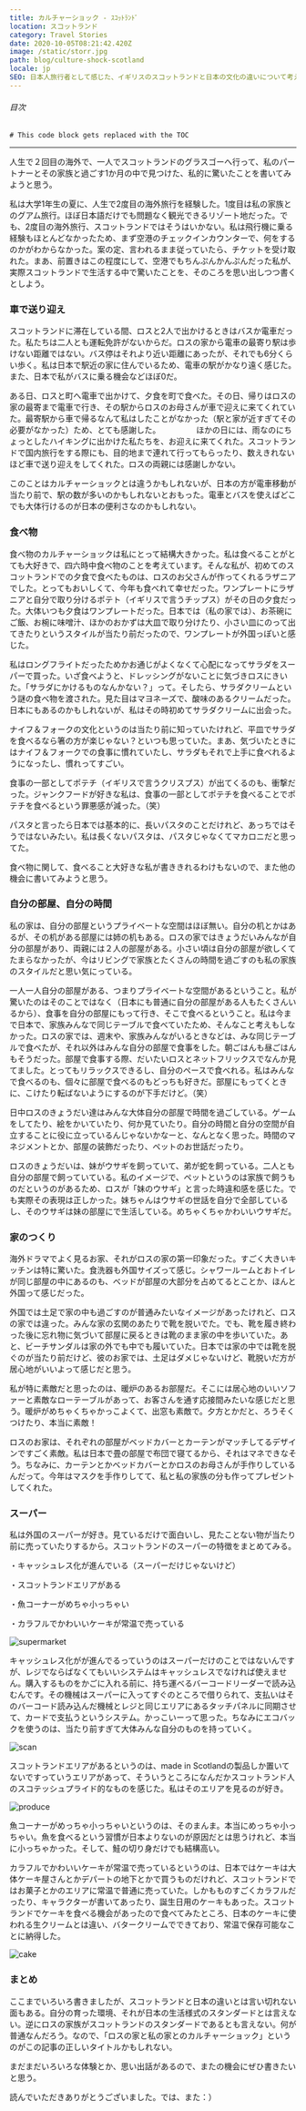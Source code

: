 ```yaml
---
title: カルチャーショック - ｽｺｯﾄﾗﾝﾄﾞ
location: スコットランド
category: Travel Stories
date: 2020-10-05T08:21:42.420Z
image: /static/storr.jpg
path: blog/culture-shock-scotland
locale: jp
SEO: 日本人旅行者として感じた、イギリスのスコットランドと日本の文化の違いについて考えたこと
---
```


###### 目次
```toc
# This code block gets replaced with the TOC
```

---

人生で２回目の海外で、一人でスコットランドのグラスゴーへ行って、私のパートナーとその家族と過ごす1か月の中で見つけた、私的に驚いたことを書いてみようと思う。

私は大学1年生の夏に、人生で2度目の海外旅行を経験した。1度目は私の家族とのグアム旅行。ほぼ日本語だけでも問題なく観光できるリゾート地だった。でも、2度目の海外旅行、スコットランドではそうはいかない。私は飛行機に乗る経験もほとんどなかったため、まず空港のチェックインカウンターで、何をするのかがわからなかった。案の定、言われるまま従っていたら、チケットを受け取れた。まあ、前置きはこの程度にして、空港でもちんぷんかんぷんだった私が、実際スコットランドで生活する中で驚いたことを、そのころを思い出しつつ書くとしよう。

### 車で送り迎え

スコットランドに滞在している間、ロスと2人で出かけるときはバスか電車だった。私たちは二人とも運転免許がないからだ。ロスの家から電車の最寄り駅は歩けない距離ではない。バス停はそれより近い距離にあったが、それでも6分くらい歩く。私は日本で駅近の家に住んでいるため、電車の駅がかなり遠く感じた。また、日本で私がバスに乗る機会などほぼ0だ。

ある日、ロスと町へ電車で出かけて、夕食を町で食べた。その日、帰りはロスの家の最寄まで電車で行き、その駅からロスのお母さんが車で迎えに来てくれていた。最寄駅から車で帰るなんて私はしたことがなかった（駅と家が近すぎてその必要がなかった）ため、とても感謝した。　　　　　ほかの日には、雨なのにちょっとしたハイキングに出かけた私たちを、お迎えに来てくれた。スコットランドで国内旅行をする際にも、目的地まで連れて行ってもらったり、数えきれないほど車で送り迎えをしてくれた。ロスの両親には感謝しかない。

このことはカルチャーショックとは違うかもしれないが、日本の方が電車移動が当たり前で、駅の数が多いのかもしれないとおもった。電車とバスを使えばどこでも大体行けるのが日本の便利さなのかもしれない。

### 食べ物

食べ物のカルチャーショックは私にとって結構大きかった。私は食べることがとても大好きで、四六時中食べ物のことを考えています。そんな私が、初めてのスコットランドでの夕食で食べたものは、ロスのお父さんが作ってくれるラザニアでした。とってもおいしくて、今年も食べれて幸せだった。ワンプレートにラザニアと自分で取り分けるポテト（イギリスで言うチップス）がその日の夕食だった。大体いつも夕食はワンプレートだった。日本では（私の家では）、お茶碗にご飯、お椀に味噌汁、ほかのおかずは大皿で取り分けたり、小さい皿にのって出てきたりというスタイルが当たり前だったので、ワンプレートが外国っぽいと感じた。

私はロングフライトだったためかお通じがよくなくて心配になってサラダをスーパーで買った。いざ食べようと、ドレッシングがないことに気づきロスにきいた。「サラダにかけるものなんかない？」って。そしたら、サラダクリームという謎の食べ物を渡された。見た目はマヨネーズで、酸味のあるクリームだった。日本にもあるのかもしれないが、私はその時初めてサラダクリームに出会った。

ナイフ＆フォークの文化というのは当たり前に知っていたけれど、平皿でサラダを食べるなら箸の方が楽じゃない？といつも思っていた。まあ、気づいたときにはナイフ＆フォークでの食事に慣れていたし、サラダもそれで上手に食べれるようになったし、慣れってすごい。

食事の一部としてポテチ（イギリスで言うクリスプス）が出てくるのも、衝撃だった。ジャンクフードが好きな私は、食事の一部としてポテチを食べることでポテチを食べるという罪悪感が減った。（笑）

パスタと言ったら日本では基本的に、長いパスタのことだけれど、あっちではそうではないみたい。私は長くないパスタは、パスタじゃなくてマカロニだと思ってた。

食べ物に関して、食べること大好きな私が書ききれるわけもないので、また他の機会に書いてみようと思う。

### 自分の部屋、自分の時間

私の家は、自分の部屋というプライベートな空間はほぼ無い。自分の机とかはあるが、その机がある部屋には姉の机もある。ロスの家ではきょうだいみんなが自分の部屋があり、両親には２人の部屋がある。小さい頃は自分の部屋が欲しくてたまらなかったが、今はリビングで家族とたくさんの時間を過ごすのも私の家族のスタイルだと思い気にっている。

一人一人自分の部屋がある、つまりプライベートな空間があるということ。私が驚いたのはそのことではなく（日本にも普通に自分の部屋がある人もたくさんいるから）、食事を自分の部屋にもって行き、そこで食べるということ。私は今まで日本で、家族みんなで同じテーブルで食べていたため、そんなこと考えもしなかった。ロスの家では、週末や、家族みんながいるときなどは、みな同じテーブルで食べたが、それ以外はみんな自分の部屋で食事をした。朝ごはんも昼ごはんもそうだった。部屋で食事する際、だいたいロスとネットフリックスでなんか見てました。とってもリラックスできるし、自分のペースで食べれる。私はみんなで食べるのも、個々に部屋で食べるのもどっちも好きだ。部屋にもってくときに、こけたり転ばないようにするのが下手だけど。（笑）

日中ロスのきょうだい達はみんな大体自分の部屋で時間を過ごしている。ゲームをしてたり、絵をかいていたり、何か見ていたり。自分の時間と自分の空間が自立することに役に立っているんじゃないかなーと、なんとなく思った。時間のマネジメントとか、部屋の装飾だったり、ペットのお世話だったり。

ロスのきょうだいは、妹がウサギを飼っていて、弟が蛇を飼っている。二人とも自分の部屋で飼っていている。私のイメージで、ペットというのは家族で飼うものだというのがあるため、ロスが「妹のウサギ」と言った時違和感を感じた。でも実際その表現は正しかった。妹ちゃんはウサギの世話を自分で全部しているし、そのウサギは妹の部屋にで生活している。めちゃくちゃかわいいウサギだ。

### 家のつくり

海外ドラマでよく見るお家、それがロスの家の第一印象だった。すごく大きいキッチンは特に驚いた。食洗器も外国サイズって感じ。シャワールームとおトイレが同じ部屋の中にあるのも、ベッドが部屋の大部分を占めてるとことか、ほんと外国って感じだった。

外国では土足で家の中も過ごすのが普通みたいなイメージがあったけれど、ロスの家では違った。みんな家の玄関のあたりで靴を脱いでた。でも、靴を履き終わった後に忘れ物に気づいて部屋に戻るときは靴のまま家の中を歩いていた。あと、ビーチサンダルは家の外でも中でも履いていた。日本では家の中では靴を脱ぐのが当たり前だけど、彼のお家では、土足はダメじゃないけど、靴脱いだ方が居心地がいいよって感じだと思う。

私が特に素敵だと思ったのは、暖炉のあるお部屋だ。そこには居心地のいいソファーと素敵なローテーブルがあって、お客さんを通す応接間みたいな感じだと思う。暖炉がめちゃくちゃかっこよくて、出窓も素敵で。夕方とかだと、ろうそくつけたり、本当に素敵！

ロスのお家は、それぞれの部屋がベッドカバーとカーテンがマッチしてるデザインですごく素敵。私は日本で畳の部屋で布団で寝てるから、それはマネできなそう。ちなみに、カーテンとかベッドカバーとかロスのお母さんが手作りしているんだって。今年はマスクを手作りしてて、私と私の家族の分も作ってプレゼントしてくれた。

### スーパー

私は外国のスーパーが好き。見ているだけで面白いし、見たことない物が当たり前に売っていたりするから。スコットランドのスーパーの特徴をまとめてみる。

・キャッシュレス化が進んでいる（スーパーだけじゃないけど）

・スコットランドエリアがある

・魚コーナーがめちゃ小っちゃい

・カラフルでかわいいケーキが常温で売っている

![supermarket](../../img/asda.jpg "supermarket")

キャッシュレス化がが進んでるっていうのはスーパーだけのことではないんですが、レジでならばなくてもいいシステムはキャッシュレスでなければ使えません。購入するものをかごに入れる前に、持ち運べるバーコードリーダーで読み込むんです。その機械はスーパーに入ってすぐのところで借りられて、支払いはそのバーコード読み込んだ機械とレジと同じエリアにあるタッチパネルに同期させて、カードで支払うというシステム。かっこいーって思った。ちなみにエコバックを使うのは、当たり前すぎて大体みんな自分のものを持っていく。

![scan](../../img/scan.jpg "scan")

スコットランドエリアがあるというのは、made in Scotlandの製品しか置いてないですっていうエリアがあって、そういうところになんだかスコットランド人のスコテッシュプライド的なものを感じた。私はそのエリアを見るのが好き。

![produce](../../img/produce.jpg "produce")

魚コーナーがめっちゃ小っちゃいというのは、そのまんま。本当にめっちゃ小っちゃい。魚を食べるという習慣が日本よりないのが原因だとは思うけれど、本当に小っちゃかった。そして、鮭の切り身だけでも結構高い。

カラフルでかわいいケーキが常温で売っているというのは、日本ではケーキは大体ケーキ屋さんとかデパートの地下とかで買うものだけれど、スコットランドではお菓子とかのエリアに常温で普通に売っていた。しかもものすごくカラフルだったり、キャラクターが書いてあったり、誕生日用のケーキもあった。スコットランドでケーキを食べる機会があったので食べてみたところ、日本のケーキに使われる生クリームとは違い、バタークリームでできており、常温で保存可能なことに納得した。

![cake](../../img/cake.jpg "cake")

### まとめ

ここまでいろいろ書きましたが、スコットランドと日本の違いとは言い切れない面もある。自分の育った環境、それが日本の生活様式のスタンダードとは言えない。逆にロスの家族がスコットランドのスタンダードであるとも言えない。何が普通なんだろう。なので、「ロスの家と私の家とのカルチャーショック」というのがこの記事の正しいタイトルかもしれない。

まだまだいろいろな体験とか、思い出話があるので、またの機会にぜひ書きたいと思う。

読んでいただきありがとうございました。では、また：）